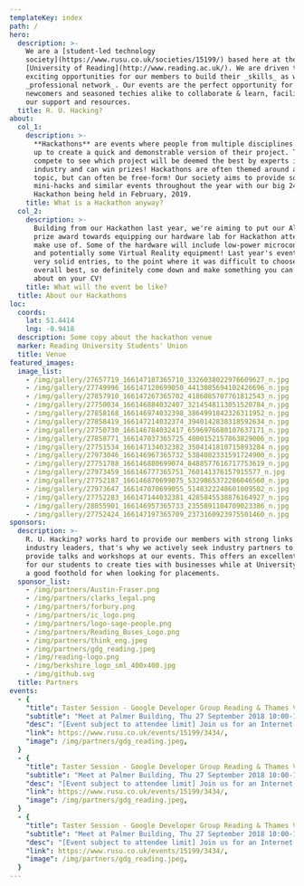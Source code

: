 ```yaml
---
templateKey: index
path: /
hero:
  description: >-
    We are a [student-led technology
    society](https://www.rusu.co.uk/societies/15199/) based here at the
    [University of Reading](http://www.reading.ac.uk/). We are driven to provide
    exciting opportunities for our members to build their _skills_ as well as a
    _professional network_. Our events are the perfect opportunity for both
    newcomers and seasoned techies alike to collaborate & learn, facilitated by
    our support and resources.
  title: R. U. Hacking?
about:
  col_1:
    description: >-
      **Hackathons** are events where people from multiple disciplines can team
      up to create a quick and demonstrable version of their project. The teams
      compete to see which project will be deemed the best by experts in the
      industry and can win prizes! Hackathons are often themed around a certain
      topic, but can often be free-form! Our society aims to provide some
      mini-hacks and similar events throughout the year with our big 24-hour
      Hackathon being held in February, 2019.
    title: What is a Hackathon anyway?
  col_2:
    description: >-
      Building from our Hackathon last year, we're aiming to put our Alumni
      prize award towards equipping our hardware lab for Hackathon attendees to
      make use of. Some of the hardware will include low-power microcontrollers
      and potentially some Virtual Reality equipment! Last year's event had some
      very solid entries, to the point where it was difficult to choose the
      overall best, so definitely come down and make something you can boast
      about on your CV!
    title: What will the event be like?
  title: About our Hackathons
loc:
  coords:
    lat: 51.4414
    lng: -0.9418
  description: Some copy about the hackathon venue
  marker: Reading University Students' Union
  title: Venue
featured_images:
  image_list:
    - /img/gallery/27657719_166147187365710_3326038022976609627_n.jpg
    - /img/gallery/27749996_166147120699050_4413085694102426696_n.jpg
    - /img/gallery/27857910_166147267365702_4186085707761812543_n.jpg
    - /img/gallery/27750034_166146884032407_3214548113051520784_n.jpg
    - /img/gallery/27858168_166146974032398_3864991842326311952_n.jpg
    - /img/gallery/27858419_166147214032374_3940142838318592634_n.jpg
    - /img/gallery/27750730_166146784032417_6596976680107637171_n.jpg
    - /img/gallery/27858771_166147037365725_4800152157863829006_n.jpg
    - /img/gallery/27751534_166147134032382_3504141810715893284_n.jpg
    - /img/gallery/27973046_166146967365732_5384082331591724900_n.jpg
    - /img/gallery/27751788_166146880699074_8488577616717753619_n.jpg
    - /img/gallery/27973459_166146777365751_760141376157915577_n.jpg
    - /img/gallery/27752187_166146870699075_5329865372286046560_n.jpg
    - /img/gallery/27973647_166147070699055_5148322248601009502_n.jpg
    - /img/gallery/27752283_166147144032381_4285845538876164927_n.jpg
    - /img/gallery/28055901_166146957365733_2355891104709023386_n.jpg
    - /img/gallery/27752424_166147197365709_2373160923975501460_n.jpg
sponsors:
  description: >-
    R. U. Hacking? works hard to provide our members with strong links to local
    industry leaders, that's why we actively seek industry partners to come and
    provide talks and workshops at our events. This offers an excellent platform
    for our students to create ties with businesses while at University and get
    a good foothold for when looking for placements.
  sponsor_list:
    - /img/partners/Austin-Fraser.png
    - /img/partners/clarks_legal.png
    - /img/partners/forbury.png
    - /img/partners/ic_logo.png
    - /img/partners/logo-sage-people.png
    - /img/partners/Reading_Buses_Logo.png
    - /img/partners/think_eng.jpeg
    - /img/partners/gdg_reading.jpeg
    - /img/reading-logo.png
    - /img/berkshire_logo_sml_400x400.jpg
    - /img/github.svg
  title: Partners
events:
  - {
    "title": Taster Session - Google Developer Group Reading & Thames Valley,
    "subtitle": "Meet at Palmer Building, Thu 27 September 2018 10:00-14:00",
    "desc": "[Event subject to attendee limit] Join us for an Internet of Things workshop in Thames Valley Science Park, collaboratively organised by GDG Reading & Thames Valley and Internet of Things Thames Valley.",
    "link": https://www.rusu.co.uk/events/15199/3434/,
    "image": /img/partners/gdg_reading.jpeg,
  }
  - {
    "title": Taster Session - Google Developer Group Reading & Thames Valley,
    "subtitle": "Meet at Palmer Building, Thu 27 September 2018 10:00-14:00",
    "desc": "[Event subject to attendee limit] Join us for an Internet of Things workshop in Thames Valley Science Park, collaboratively organised by GDG Reading & Thames Valley and Internet of Things Thames Valley.",
    "link": https://www.rusu.co.uk/events/15199/3434/,
    "image": /img/partners/gdg_reading.jpeg,
  }
  - {
    "title": Taster Session - Google Developer Group Reading & Thames Valley,
    "subtitle": "Meet at Palmer Building, Thu 27 September 2018 10:00-14:00",
    "desc": "[Event subject to attendee limit] Join us for an Internet of Things workshop in Thames Valley Science Park, collaboratively organised by GDG Reading & Thames Valley and Internet of Things Thames Valley.",
    "link": https://www.rusu.co.uk/events/15199/3434/,
    "image": /img/partners/gdg_reading.jpeg,
  }
---
```


